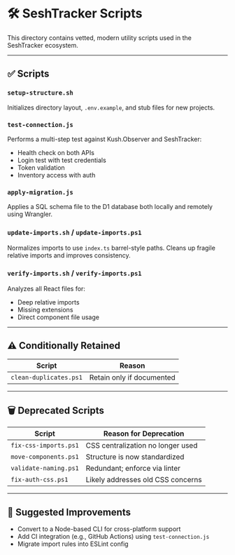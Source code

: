# 🛠 SeshTracker Scripts

This directory contains vetted, modern utility scripts used in the SeshTracker ecosystem.

---

## ✅ Scripts

### `setup-structure.sh`
Initializes directory layout, `.env.example`, and stub files for new projects.

### `test-connection.js`
Performs a multi-step test against Kush.Observer and SeshTracker:
- Health check on both APIs
- Login test with test credentials
- Token validation
- Inventory access with auth

### `apply-migration.js`
Applies a SQL schema file to the D1 database both locally and remotely using Wrangler.

### `update-imports.sh` / `update-imports.ps1`
Normalizes imports to use `index.ts` barrel-style paths. Cleans up fragile relative imports and improves consistency.

### `verify-imports.sh` / `verify-imports.ps1`
Analyzes all React files for:
- Deep relative imports
- Missing extensions
- Direct component file usage

---

## ⚠️ Conditionally Retained

| Script                  | Reason                       |
|-------------------------|------------------------------|
| `clean-duplicates.ps1`  | Retain only if documented    |

---

## 🗑 Deprecated Scripts

| Script                  | Reason for Deprecation              |
|-------------------------|-------------------------------------|
| `fix-css-imports.ps1`   | CSS centralization no longer used   |
| `move-components.ps1`   | Structure is now standardized       |
| `validate-naming.ps1`   | Redundant; enforce via linter       |
| `fix-auth-css.ps1`      | Likely addresses old CSS concerns   |

---

## 🔄 Suggested Improvements

- Convert to a Node-based CLI for cross-platform support
- Add CI integration (e.g., GitHub Actions) using `test-connection.js`
- Migrate import rules into ESLint config
